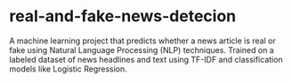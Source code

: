 # real-and-fake-news-detecion
 A machine learning project that predicts whether a news article is real or fake using Natural Language Processing (NLP) techniques. Trained on a labeled dataset of news headlines and text using TF-IDF and classification models like Logistic Regression.
